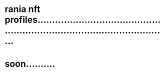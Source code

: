 # rania nft profiles..................................................................................................
# soon..........
